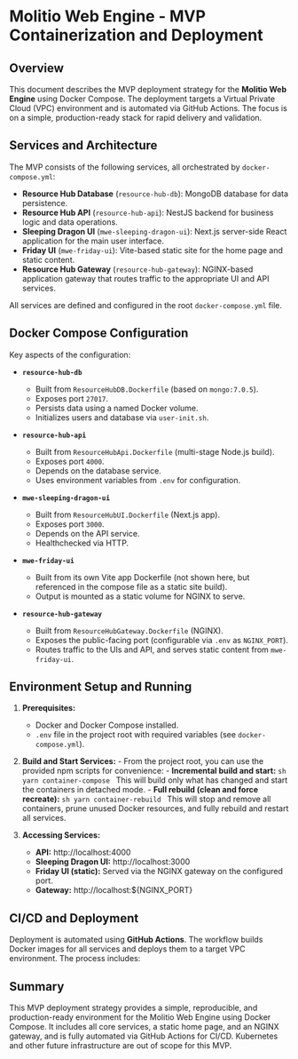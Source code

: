 
# Molitio Web Engine - MVP Containerization and Deployment

## Overview

This document describes the MVP deployment strategy for the **Molitio Web Engine** using Docker Compose. The deployment targets a Virtual Private Cloud (VPC) environment and is automated via GitHub Actions. The focus is on a simple, production-ready stack for rapid delivery and validation.

## Services and Architecture

The MVP consists of the following services, all orchestrated by `docker-compose.yml`:

- **Resource Hub Database** (`resource-hub-db`): MongoDB database for data persistence.
- **Resource Hub API** (`resource-hub-api`): NestJS backend for business logic and data operations.
- **Sleeping Dragon UI** (`mwe-sleeping-dragon-ui`): Next.js server-side React application for the main user interface.
- **Friday UI** (`mwe-friday-ui`): Vite-based static site for the home page and static content.
- **Resource Hub Gateway** (`resource-hub-gateway`): NGINX-based application gateway that routes traffic to the appropriate UI and API services.

All services are defined and configured in the root `docker-compose.yml` file.

## Docker Compose Configuration

Key aspects of the configuration:

- **`resource-hub-db`**
    - Built from `ResourceHubDB.Dockerfile` (based on `mongo:7.0.5`).
    - Exposes port `27017`.
    - Persists data using a named Docker volume.
    - Initializes users and database via `user-init.sh`.

- **`resource-hub-api`**
    - Built from `ResourceHubApi.Dockerfile` (multi-stage Node.js build).
    - Exposes port `4000`.
    - Depends on the database service.
    - Uses environment variables from `.env` for configuration.

- **`mwe-sleeping-dragon-ui`**
    - Built from `ResourceHubUI.Dockerfile` (Next.js app).
    - Exposes port `3000`.
    - Depends on the API service.
    - Healthchecked via HTTP.

- **`mwe-friday-ui`**
    - Built from its own Vite app Dockerfile (not shown here, but referenced in the compose file as a static site build).
    - Output is mounted as a static volume for NGINX to serve.

- **`resource-hub-gateway`**
    - Built from `ResourceHubGateway.Dockerfile` (NGINX).
    - Exposes the public-facing port (configurable via `.env` as `NGINX_PORT`).
    - Routes traffic to the UIs and API, and serves static content from `mwe-friday-ui`.

## Environment Setup and Running

1. **Prerequisites:**
     - Docker and Docker Compose installed.
     - `.env` file in the project root with required variables (see `docker-compose.yml`).

2. **Build and Start Services:**
         - From the project root, you can use the provided npm scripts for convenience:
                 - **Incremental build and start:**
                     ```sh
                     yarn container-compose
                     ```
                     This will build only what has changed and start the containers in detached mode.
                 - **Full rebuild (clean and force recreate):**
                     ```sh
                     yarn container-rebuild
                     ```
                     This will stop and remove all containers, prune unused Docker resources, and fully rebuild and restart all services.

3. **Accessing Services:**
     - **API:** http://localhost:4000
     - **Sleeping Dragon UI:** http://localhost:3000
     - **Friday UI (static):** Served via the NGINX gateway on the configured port.
     - **Gateway:** http://localhost:${NGINX_PORT}

## CI/CD and Deployment

Deployment is automated using **GitHub Actions**. The workflow builds Docker images for all services and deploys them to a target VPC environment. The process includes:

## Summary

This MVP deployment strategy provides a simple, reproducible, and production-ready environment for the Molitio Web Engine using Docker Compose. It includes all core services, a static home page, and an NGINX gateway, and is fully automated via GitHub Actions for CI/CD. Kubernetes and other future infrastructure are out of scope for this MVP.
